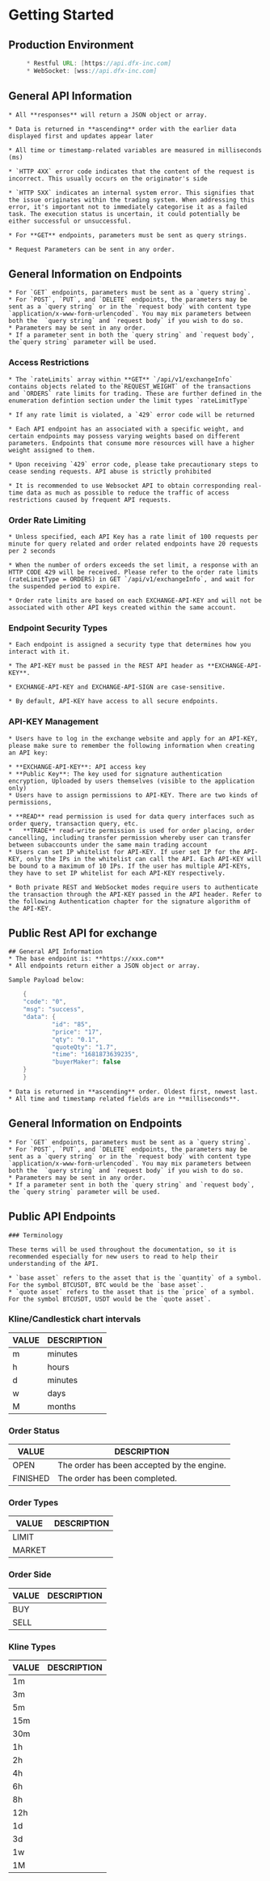 #   Getting Started


## Production Environment

   ``` java
        * Restful URL: [https://api.dfx-inc.com]
        * WebSocket: [wss://api.dfx-inc.com]
  ```


##  General API Information

    * All **responses** will return a JSON object or array.

    * Data is returned in **ascending** order with the earlier data displayed first and updates appear later

    * All time or timestamp-related variables are measured in milliseconds (ms)

    * `HTTP 4XX` error code indicates that the content of the request is incorrect. This usually occurs on the originator's side

    * `HTTP 5XX` indicates an internal system error. This signifies that the issue originates within the trading system. When addressing this error, it's important not to immediately categorise it as a failed task. The execution status is uncertain, it could potentially be either successful or unsuccessful.

    * For **GET** endpoints, parameters must be sent as query strings.

    * Request Parameters can be sent in any order.

## General Information on Endpoints

    * For `GET` endpoints, parameters must be sent as a `query string`.
    * For `POST`, `PUT`, and `DELETE` endpoints, the parameters may be sent as a `query string` or in the `request body` with content type  `application/x-www-form-urlencoded`. You may mix parameters between both the  `query string` and `request body` if you wish to do so.
    * Parameters may be sent in any order.
    * If a parameter sent in both the `query string` and `request body`, the`query string` parameter will be used.

###  Access Restrictions

    * The `rateLimits` array within **GET** `/api/v1/exchangeInfo` contains objects related to the`REQUEST_WEIGHT` of the transactions and `ORDERS` rate limits for trading. These are further defined in the enumeration defintion section under the limit types `rateLimitType`

    * If any rate limit is violated, a `429` error code will be returned

    * Each API endpoint has an associated with a specific weight, and certain endpoints may possess varying weights based on different parameters. Endpoints that consume more resources will have a higher weight assigned to them.

    * Upon receiving `429` error code, please take precautionary steps to cease sending requests. API abuse is strictly prohibited

    * It is recommended to use Websocket API to obtain corresponding real-time data as much as possible to reduce the traffic of access restrictions caused by frequent API requests.


###  Order Rate Limiting



    * Unless specified, each API Key has a rate limit of 100 requests per minute for query related and order related endpoints have 20 requests per 2 seconds

    * When the number of orders exceeds the set limit, a response with an HTTP CODE 429 will be received. Please refer to the order rate limits (rateLimitType = ORDERS) in GET `/api/v1/exchangeInfo`, and wait for the suspended period to expire.

    * Order rate limits are based on each EXCHANGE-API-KEY and will not be associated with other API keys created within the same account.


###  Endpoint Security Types

    * Each endpoint is assigned a security type that determines how you interact with it.

    * The API-KEY must be passed in the REST API header as **EXCHANGE-API-KEY**.

    * EXCHANGE-API-KEY and EXCHANGE-API-SIGN are case-sensitive.

    * By default, API-KEY have access to all secure endpoints.


###  API-KEY Management


    * Users have to log in the exchange website and apply for an API-KEY, please make sure to remember the following information when creating an API key:

    * **EXCHANGE-API-KEY**: API access key
    * **Public Key**: The key used for signature authentication encryption, Uploaded by users themselves (visible to the application only)
    * Users have to assign permissions to API-KEY. There are two kinds of permissions,

    * **READ** read permission is used for data query interfaces such as order query, transaction query, etc.
    *   **TRADE** read-write permission is used for order placing, order cancelling, including transfer permission whereby user can transfer between subaccounts under the same main trading account
    * Users can set IP whitelist for API-KEY. If user set IP for the API-KEY, only the IPs in the whitelist can call the API. Each API-KEY will be bound to a maximum of 10 IPs. If the user has multiple API-KEYs, they have to set IP whitelist for each API-KEY respectively.

    * Both private REST and WebSocket modes require users to authenticate the transaction through the API-KEY passed in the API header. Refer to the following Authentication chapter for the signature algorithm of the API-KEY.


## Public Rest API for exchange


    ## General API Information
    * The base endpoint is: **https://xxx.com**
    * All endpoints return either a JSON object or array.

    Sample Payload below:
``` java
	{
  	"code": "0",
  	"msg": "success",
  	"data": {
            "id": "85",
            "price": "17",
            "qty": "0.1",
            "quoteQty": "1.7",
            "time": "1681873639235",
            "buyerMaker": false
  	}
	}
```
	* Data is returned in **ascending** order. Oldest first, newest last.
	* All time and timestamp related fields are in **milliseconds**.


## General Information on Endpoints

    * For `GET` endpoints, parameters must be sent as a `query string`.
    * For `POST`, `PUT`, and `DELETE` endpoints, the parameters may be sent as a `query string` or in the `request body` with content type  `application/x-www-form-urlencoded`. You may mix parameters between both the  `query string` and `request body` if you wish to do so.
    * Parameters may be sent in any order.
    * If a parameter sent in both the `query string` and `request body`, the `query string` parameter will be used.

## Public API Endpoints

    ### Terminology

    These terms will be used throughout the documentation, so it is recommended especially for new users to read to help their understanding of the API.

    * `base asset` refers to the asset that is the `quantity` of a symbol. For the symbol BTCUSDT, BTC would be the `base asset`.
    * `quote asset` refers to the asset that is the `price` of a symbol. For the symbol BTCUSDT, USDT would be the `quote asset`.



### Kline/Candlestick chart intervals

| **VALUE** | **DESCRIPTION** |
| --- | --- |
|  m| minutes|
|  h| hours|
|  d| minutes|
|  w| days|
|  M| months|


### Order Status

| **VALUE** | **DESCRIPTION** |
| --- | --- |
|  OPEN| The order has been accepted by the engine.|
|  FINISHED| The order has been completed.|

### Order Types

| **VALUE** | **DESCRIPTION** |
| --- | --- |
|  LIMIT| |
|  MARKET| |

### Order Side
| **VALUE** | **DESCRIPTION** |
| --- | --- |
|  BUY| |
|  SELL| |
 ### Kline Types
| **VALUE** | **DESCRIPTION** |
| --- | --- |
|  1m| |
|  3m| |
|  5m| |
|  15m| |
|  30m| |
|  1h| |
|  2h| |
|  4h| |
|  6h| |
|  8h| |
|  12h| |
|  1d| |
|  3d| |
|  1w| |
|  1M| |
